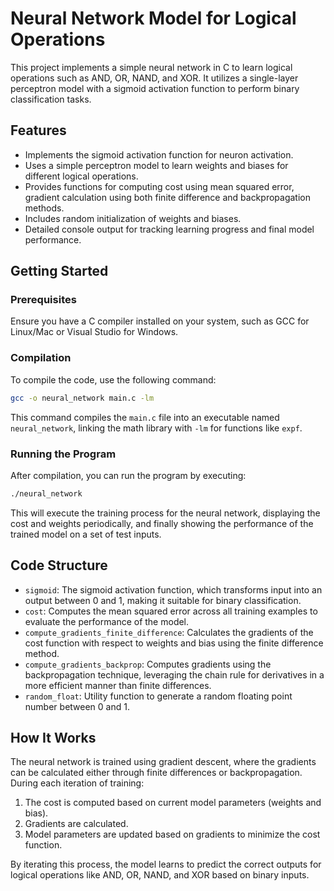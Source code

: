 # Neural Network Model for Logical Operations

This project implements a simple neural network in C to learn logical operations such as AND, OR, NAND, and XOR. It utilizes a single-layer perceptron model with a sigmoid activation function to perform binary classification tasks.

## Features

- Implements the sigmoid activation function for neuron activation.
- Uses a simple perceptron model to learn weights and biases for different logical operations.
- Provides functions for computing cost using mean squared error, gradient calculation using both finite difference and backpropagation methods.
- Includes random initialization of weights and biases.
- Detailed console output for tracking learning progress and final model performance.

## Getting Started

### Prerequisites

Ensure you have a C compiler installed on your system, such as GCC for Linux/Mac or Visual Studio for Windows.

### Compilation

To compile the code, use the following command:

```bash
gcc -o neural_network main.c -lm
```

This command compiles the `main.c` file into an executable named `neural_network`, linking the math library with `-lm` for functions like `expf`.

### Running the Program

After compilation, you can run the program by executing:

```bash
./neural_network
```

This will execute the training process for the neural network, displaying the cost and weights periodically, and finally showing the performance of the trained model on a set of test inputs.

## Code Structure

- `sigmoid`: The sigmoid activation function, which transforms input into an output between 0 and 1, making it suitable for binary classification.
- `cost`: Computes the mean squared error across all training examples to evaluate the performance of the model.
- `compute_gradients_finite_difference`: Calculates the gradients of the cost function with respect to weights and bias using the finite difference method.
- `compute_gradients_backprop`: Computes gradients using the backpropagation technique, leveraging the chain rule for derivatives in a more efficient manner than finite differences.
- `random_float`: Utility function to generate a random floating point number between 0 and 1.

## How It Works

The neural network is trained using gradient descent, where the gradients can be calculated either through finite differences or backpropagation. During each iteration of training:

1. The cost is computed based on current model parameters (weights and bias).
2. Gradients are calculated.
3. Model parameters are updated based on gradients to minimize the cost function.

By iterating this process, the model learns to predict the correct outputs for logical operations like AND, OR, NAND, and XOR based on binary inputs.
